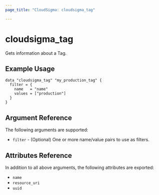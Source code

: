 ```yaml
---
page_title: "CloudSigma: cloudsigma_tag"

---
```


# cloudsigma_tag

Gets information about a Tag.


## Example Usage

```hcl
data "cloudsigma_tag" "my_production_tag" {
  filter = {
    name   = "name"
    values = ["production"]
  }
}
```


## Argument Reference

The following arguments are supported:

* `filter` - (Optional) One or more name/value pairs to use as filters.


## Attributes Reference

In addition to all above arguments, the following attributes are exported:

* `name`
* `resource_uri`
* `uuid`
